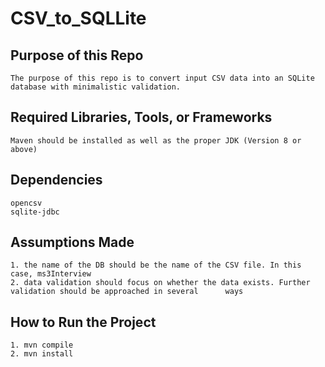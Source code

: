 # CSV_to_SQLLite

## Purpose of this Repo
    The purpose of this repo is to convert input CSV data into an SQLite database with minimalistic validation.

## Required Libraries, Tools, or Frameworks
    Maven should be installed as well as the proper JDK (Version 8 or above)

## Dependencies 
    opencsv
    sqlite-jdbc

## Assumptions Made
    1. the name of the DB should be the name of the CSV file. In this case, ms3Interview
    2. data validation should focus on whether the data exists. Further validation should be approached in several      ways
## How to Run the Project
    1. mvn compile
    2. mvn install
